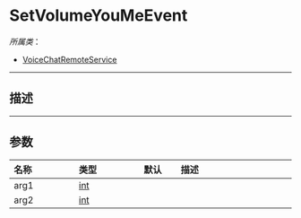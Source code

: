 # SetVolumeYouMeEvent

*所属类*：
* [VoiceChatRemoteService](/Api/Classes/GamePlay/VoiceChatRemoteService.md)
------------------------------------------------------------------------------------------
## 描述



------------------------------------------------------------------------------------------
## 参数

|<div style="width:100px">名称</div>|<div style="width:100px">类型</div>|<div style="width:50px">默认</div>|<div style="width:350px">描述</div>|
|:---|:---|:---|:---|
|arg1|[int](/Api/DataType/Number.md)|||
|arg2|[int](/Api/DataType/Number.md)|||
